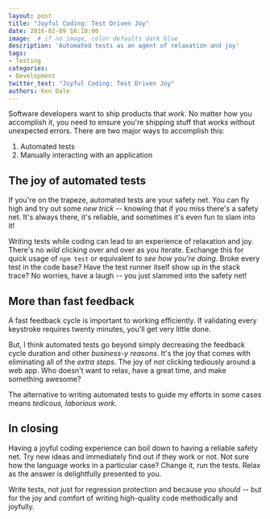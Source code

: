 ```yaml
---
layout: post
title: "Joyful Coding: Test Driven Joy"
date: 2016-02-09 16:10:00
image:  # if no image, color defaults dark blue
description: 'Automated tests as an agent of relaxation and joy'
tags:
- Testing
categories:
- Development
twitter_text: "Joyful Coding: Test Driven Joy"
authors: Ken Dale
---
```


Software developers want to ship products that *work*. No matter how you accomplish it, you need to ensure you're shipping stuff that *works* without unexpected errors. There are two major ways to accomplish this:

1. Automated tests
2. Manually interacting with an application

## The joy of automated tests

If you're on the trapeze, automated tests are your safety net. You can fly high and try out some *new trick* -- knowing that if you miss there's a safety net. It's always there, it's reliable, and sometimes it's even fun to slam into it!

Writing tests while coding can lead to an experience of relaxation and joy. There's no *wild* clicking over and over as you iterate. Exchange this for quick usage of `npm test` or equivalent to *see how you're doing*. Broke every test in the code base? Have the test runner itself show up in the stack trace? No worries, have a laugh -- you just slammed into the safety net!

## More than fast feedback

A fast feedback cycle is important to working efficiently. If validating every keystroke requires twenty minutes, you'll get very little done.

But, I think automated tests go beyond simply decreasing the feedback cycle duration and other *business-y reasons*. It's the joy that comes with eliminating all of the *extra steps*. The joy of not clicking tediously around a web app. Who doesn't want to relax, have a great time, and make something awesome?

The alternative to writing automated tests to guide my efforts in some cases means *tedicous, laborious work*.

## In closing

Having a joyful coding experience can boil down to having a reliable safety net. Try new ideas and immediately find out if they work or not. Not sure how the language works in a particular case? Change it, run the tests. Relax as the answer is delightfully presented to you.

Write tests, not just for regression protection and because *you should* -- but for the joy and comfort of writing high-quality code methodically and joyfully.
